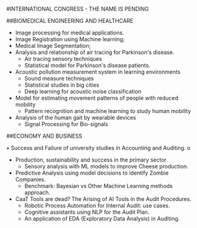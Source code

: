 #INTERNATIONAL CONGRESS - THE NAME IS PENDING  

##BIOMEDICAL ENGINEERING AND HEALTHCARE 
*	Image processing for medical applications. 
  *	Image Registration using Machine learning;
  * Medical Image Segmentation;
* Analysis and relationship of air tracing for Parkinson's disease.
  * Air tracing sensory techniques
  * Statistical model for Parkinson's disease patients.
* Acoustic pollution measurement system in learning environments
  *	Sound measure techniques
  * Statistical studies in big cities
  * Deep learning for acoustic noise classification
* Model for estimating movement patterns of people with reduced mobility
  *	Pattern recognition and machine learning to study human mobility 
* Analysis of the human gait by wearable devices
  * Signal Processing for Bio-signals 
 
##ECONOMY AND BUSINESS
 
•	Success and Failure of university studies in Accounting and Auditing.
o	 
* Production, sustainability and success in the primary sector.
  * Sensory analysis with ML models to improve Cheese production.
* Predictive Analysis using model decisions to identify Zombie Companies.
  * Benchmark: Bayesian vs Other Machine Learning methods approach.
* CaaT Tools are dead? The Arising of AI Tools in the Audit Procedures.
  * Robotic Process Automation for Internal Audit: use cases.
  * Cognitive assistants using NLP for the Audit Plan.
  * An application of EDA (Exploratory Data Analysis) in Auditing.

